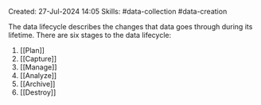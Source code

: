 Created: 27-Jul-2024 14:05
Skills: #data-collection #data-creation

The data lifecycle describes the changes that data goes through during its lifetime. There are six stages to the data lifecycle: 

1. [[Plan]]
2. [[Capture]]
3. [[Manage]]
4. [[Analyze]]
5. [[Archive]]
6. [[Destroy]]
